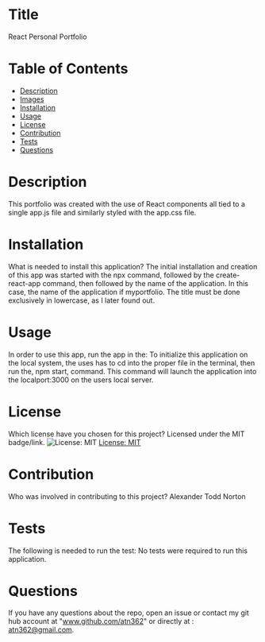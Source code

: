 
  
# Title 

React Personal Portfolio



  

# Table of Contents 
* [Description](#description)
* [Images](#images)
* [Installation](#installation)
* [Usage](#usage)
* [License](#license)
* [Contribution](#contribution)
* [Tests](#tests)
* [Questions](#questions)

# Description

This portfolio was created with the use of React components all tied to a single app.js file and similarly styled with the app.css file.

# Installation
What is needed to install this application? The initial installation and creation of this app was started with the npx command, followed by the create-react-app command, then followed by the name of the application.  In this case, the name of the application if myportfolio.  The title must be done exclusively in lowercase, as I later found out.

# Usage
In order to use this app, run the app in the: To initialize this application on the local system, the uses has to cd into the proper file in the terminal, then run the,  npm start, command. This command will launch the application into the localport:3000 on the users local server.

# License
Which license have you chosen for this project? Licensed under the MIT badge/link.
![License: MIT](https://img.shields.io/badge/License-MIT-yellow.svg)
[License: MIT](https://opensource.org/licenses/MIT)

# Contribution
​Who was involved in contributing to this project? Alexander Todd Norton

# Tests
The following is needed to run the test: No tests were required to run this application.

# Questions
If you have any questions about the repo, open an issue or contact my git hub account at "www.github.com/atn362" or  directly at : atn362@gmail.com.
